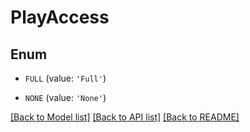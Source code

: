 # PlayAccess


## Enum

* `FULL` (value: `'Full'`)

* `NONE` (value: `'None'`)

[[Back to Model list]](README.md#documentation-for-models) [[Back to API list]](README.md#documentation-for-api-endpoints) [[Back to README]](README.md)


